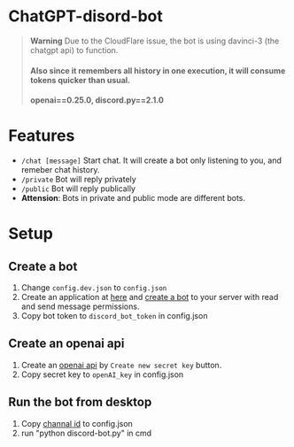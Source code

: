 # ChatGPT-disord-bot

> **Warning**
> Due to the CloudFlare issue, the bot is using davinci-3 (the chatgpt api) to function.
> #### Also since it remembers all history in one execution, it will consume tokens quicker than usual.
> #### openai==0.25.0, discord.py==2.1.0

# Features

* `/chat [message]` Start chat. It will create a bot only listening to you, and remeber chat history.
* `/private` Bot will reply privately
* `/public`  Bot will reply publically
* **Attension**: Bots in private and public mode are different bots.

# Setup

## Create a bot

1. Change `config.dev.json` to `config.json`
2. Create an application at [here](https://discord.com/developers/applications) and [create a bot](https://discordpy.readthedocs.io/en/stable/discord.html) to your server with read and send message permissions.
3. Copy bot token to `discord_bot_token` in config.json

## Create an openai api

1. Create an [openai api](https://beta.openai.com/account/api-keys) by `Create new secret key` button.
2. Copy secret key to `openAI_key` in config.json

## Run the bot from desktop

1. Copy [channal id](https://turbofuture.com/internet/Discord-Channel-ID) to config.json
2. run "python discord-bot.py" in cmd






